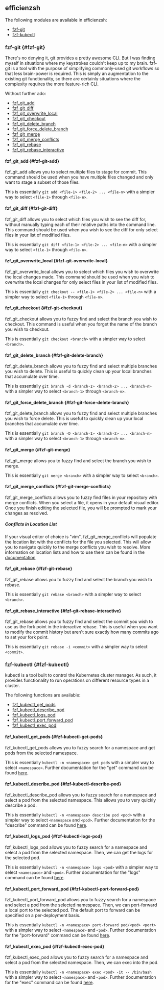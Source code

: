 ## efficienzsh

The following modules are available in efficienzsh:

- [fzf-git](#fzf-git)
- [fzf-kubectl](#fzf-kubectl)

### fzf-git {#fzf-git}
There's no denying it, git provides a pretty awesome CLI. But I was finding
myself in situations where my keystrokes couldn't keep up to my brain.  fzf-git
is a tool with the purpose of simplifying commonly-used git workflows so that
less brain-power is required. This is simply an augmentation to the existing
git functionality, so there are certainly situations where the complexity
requires the more feature-rich CLI.

Without further ado:
- [fzf\_git\_add](#fzf-git-add)
- [fzf\_git\_diff](#fzf-git-diff)
- [fzf\_git\_overwrite\_local](#fzf-git-overwrite-local)
- [fzf\_git\_checkout](#fzf-git-checkout)
- [fzf\_git\_delete\_branch](#fzf-git-delete-branch)
- [fzf\_git\_force\_delete\_branch](#fzf-git-force-delete-branch)
- [fzf\_git\_merge](#fzf-git-merge)
- [fzf\_git\_merge\_conflicts](#fzf-git-merge-conflicts)
- [fzf\_git\_rebase](#fzf-git-rebase)
- [fzf\_git\_rebase\_interactive](#fzf-git-rebase-interactive)

#### fzf\_git\_add {#fzf-git-add}

fzf\_git\_add allows you to select multiple files to stage for commit. This
command should be used when you have multiple files changed and only want to
stage a subset of those files.

This is essentially ```git add <file-1> <file-2> ... <file-n>``` with a simpler
way to select ```<file-1>``` through ```<file-n>```.

#### fzf\_git\_diff {#fzf-git-diff}

fzf\_git\_diff allows you to select which files you wish to see the diff for,
without manually typing each of their relative paths into the command line.
This command should be used when you wish to see the diff for only select files
in your list of modified files.

This is essentially ```git diff <file-1> <file-2> ... <file-n>``` with a
simpler way to select ```<file-1>``` through ```<file-n>```.

#### fzf\_git\_overwrite\_local {#fzf-git-overwrite-local}

fzf\_git\_overwrite\_local allows you to select which files you wish to
overwrite the local changes made. This command should be used when you wish to
overwrite the local changes for only select files in your list of modified
files.

This is essentially ```git checkout -- <file-1> <file-2> ... <file-n>``` with a
simpler way to select ```<file-1>``` through ```<file-n>```.

#### fzf\_git\_checkout {#fzf-git-checkout}

fzf\_git\_checkout allows you to fuzzy find and select the branch you wish to
checkout. This command is useful when you forget the name of the branch you
wish to checkout.

This is essentially ```git checkout <branch>``` with a simpler way to select
```<branch>```.

#### fzf\_git\_delete\_branch {#fzf-git-delete-branch}

fzf\_git\_delete\_branch allows you to fuzzy find and select multiple branches
you wish to delete. This is useful to quickly clean up your local branches that
accumulate over time.

This is essentially ```git branch -d <branch-1> <branch-2> ... <branch-n>```
with a simpler way to select ```<branch-1>``` through ```<branch-n>```.

#### fzf\_git\_force\_delete\_branch {#fzf-git-force-delete-branch}

fzf\_git\_delete\_branch allows you to fuzzy find and select multiple branches
you wish to force delete. This is useful to quickly clean up your local
branches that accumulate over time.

This is essentially ```git branch -D <branch-1> <branch-2> ... <branch-n>```
with a simpler way to select ```<branch-1>``` through ```<branch-n>```.

#### fzf\_git\_merge {#fzf-git-merge}

fzf\_git\_merge allows you to fuzzy find and select the branch you wish to
merge.

This is essentially ```git merge <branch>``` with a simpler way to select
```<branch>```.

#### fzf\_git\_merge\_conflicts {#fzf-git-merge-conflicts}

fzf\_git\_merge\_conflicts allows you to fuzzy find files in your repository
with merge conflicts. When you select a file, it opens in your default visual
editor. Once you finish editing the selected file, you will be prompted to mark
your changes as resolved.

##### Conflicts in Location List

If your visual editor of choice is "vim", fzf\_git\_merge\_conflicts will
populate the location list with the conflicts for the file you selected. This
will allow you to navigate quickly to the merge conflicts you wish to resolve.
More information on location lists and how to use them can be found in the
[documentation](http://vimdoc.sourceforge.net/htmldoc/quickfix.html)

#### fzf\_git\_rebase {#fzf-git-rebase}

fzf\_git\_rebase allows you to fuzzy find and select the branch you wish to
rebase.

This is essentially ```git rebase <branch>``` with a simpler way to select
```<branch>```.

#### fzf\_git\_rebase\_interactive {#fzf-git-rebase-interactive}

fzf\_git\_rebase allows you to fuzzy find and select the commit you wish to use
as the fork point in the interactive rebase. This is useful when you want to
modify the commit history but aren't sure exactly how many commits ago to set
your fork point.

This is essentially ```git rebase -i <commit>``` with a simpler way to select
```<commit>```.

### fzf-kubectl {#fzf-kubectl}

kubectl is a tool built to control the Kubernetes cluster manager. As such, it
provides functionality to run operations on different resource types in a
cluster.

The following functions are available:
- [fzf\_kubectl\_get\_pods](#fzf-kubectl-get-pods)
- [fzf\_kubectl\_describe\_pod](#fzf-kubectl-describe-pod)
- [fzf\_kubectl\_logs\_pod](#fzf-kubectl-logs-pod)
- [fzf\_kubectl\_port\_forward\_pod](#fzf-kubectl-port-forward-pod)
- [fzf\_kubectl\_exec\_pod](#fzf-kubectl-exec-pod)

#### fzf\_kubectl\_get\_pods {#fzf-kubectl-get-pods}

fzf\_kubectl\_get\_pods allows you to fuzzy search for a namespace and get pods
from the selected namespace.

This is essentially ```kubectl -n <namespace> get pods``` with a simpler way to
select ```<namespace>```. Further documentation for the "get" command can be
found
[here](https://kubernetes.io/docs/reference/generated/kubectl/kubectl-commands#get).

#### fzf\_kubectl\_describe\_pod {#fzf-kubectl-describe-pod}

fzf\_kubectl\_describe\_pod allows you to fuzzy search for a namespace and
select a pod from the selected namespace. This allows you to very quickly
describe a pod.

This is essentially ```kubectl -n <namespace> describe pod <pod>``` with a
simpler way to select ```<namespace``` and ```<pod>```. Further documentation
for the "describe" command can be found
[here](https://kubernetes.io/docs/reference/generated/kubectl/kubectl-commands#describe).

#### fzf\_kubectl\_logs\_pod {#fzf-kubectl-logs-pod}

fzf\_kubectl\_logs\_pod allows you to fuzzy search for a namespace and select a
pod from the selected namespace. Then, we can get the logs for the selected
pod.

This is essentially ```kubectl -n <namespace> logs <pod>``` with a simpler way
to select ```<namespace>``` and ```<pod>```. Further documentation for the
"logs" command can be found
[here](https://kubernetes.io/docs/reference/generated/kubectl/kubectl-commands#logs).

#### fzf\_kubectl\_port\_forward\_pod {#fzf-kubectl-port-forward-pod}

fzf\_kubectl\_port\_forward\_pod allows you to fuzzy search for a namespace and
select a pod from the selected namespace. Then, we can port-forward a local
port to the selected pod. The default port to forward can be specified on a
per-deployment basis.

This is essentially ```kubectl -n <namespace> port-forward pod/<pod> <port>```
with a simpler way to select ```<namespace>``` and ```<pod>```. Further
documentation for the "port-forward" command can be found
[here](https://kubernetes.io/docs/reference/generated/kubectl/kubectl-commands#port-forward).

#### fzf\_kubectl\_exec\_pod {#fzf-kubectl-exec-pod}

fzf\_kubectl\_exec\_pod allows you to fuzzy search for a namespace and select a
pod from the selected namespace. Then, we can exec into the pod.

This is essentially ```kubectl -n <namespace> exec <pod> -it -- /bin/bash```
with a simpler way to select ```<namespace>``` and ```<pod>```. Further
documentation for the "exec" command can be found
[here](https://kubernetes.io/docs/reference/generated/kubectl/kubectl-commands#exec).
